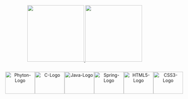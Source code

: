 <div align="center">
  <a href="https://github.com/mateusscarin">
  <img height="180em" src="https://github-readme-stats.vercel.app/api?username=mateusscarin&show_icons=true&theme=github_dark&include_all_commits=true&count_private=true"/>
  <img height="180em" src="https://github-readme-stats.vercel.app/api/top-langs/?username=mateusscarin&layout=compact&langs_count=7&theme=github_dark"/>
</div>

##

<div style="display: flex;" align="center"><br>
  <img alt="Phyton-Logo" height="70" width="94" src="https://cdn.jsdelivr.net/gh/devicons/devicon/icons/python/python-original.svg" />
  <img alt="C-Logo" height="70" width="94" src="https://cdn.jsdelivr.net/gh/devicons/devicon/icons/c/c-plain.svg" />
  <img alt="Java-Logo" height="70" width="94" src="https://cdn.jsdelivr.net/gh/devicons/devicon/icons/java/java-original.svg" />
  <img alt="Spring-Logo" height="70" width="94" src="https://cdn.jsdelivr.net/gh/devicons/devicon/icons/spring/spring-original.svg" />
  <img alt="HTML5-Logo" height="70" width="94" src="https://cdn.jsdelivr.net/gh/devicons/devicon/icons/html5/html5-plain-wordmark.svg" />
  <img alt="CSS3-Logo" height="70" width="94" src="https://cdn.jsdelivr.net/gh/devicons/devicon/icons/css3/css3-plain-wordmark.svg" />
</div>
